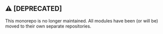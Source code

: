 ## ⚠️ [DEPRECATED]

This monorepo is no longer maintained. All modules have been (or will be) moved to their own separate repositories.

